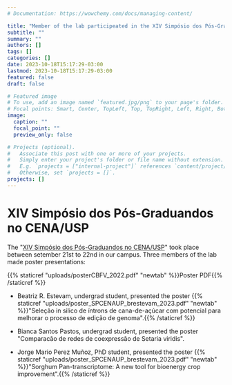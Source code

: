 ```yaml
---
# Documentation: https://wowchemy.com/docs/managing-content/

title: "Member of the lab participeated in the XIV Simpósio dos Pós-Graduandos no CENA"
subtitle: ""
summary: ""
authors: []
tags: []
categories: []
date: 2023-10-18T15:17:29-03:00
lastmod: 2023-10-18T15:17:29-03:00
featured: false
draft: false

# Featured image
# To use, add an image named `featured.jpg/png` to your page's folder.
# Focal points: Smart, Center, TopLeft, Top, TopRight, Left, Right, BottomLeft, Bottom, BottomRight.
image:
  caption: ""
  focal_point: ""
  preview_only: false

# Projects (optional).
#   Associate this post with one or more of your projects.
#   Simply enter your project's folder or file name without extension.
#   E.g. `projects = ["internal-project"]` references `content/project/deep-learning/index.md`.
#   Otherwise, set `projects = []`.
projects: []
---
```


# XIV Simpósio dos Pós-Graduandos no CENA/USP

The "[XIV Simpósio dos Pós-Graduandos no CENA/USP](http://www.cena.usp.br/blog/?p=3054)" took place between setember 21st to 22nd in our campus. Three members of the lab made poster presentations:

{{% staticref "uploads/posterCBFV_2022.pdf" "newtab" %}}Poster PDF{{% /staticref %}}
- Beatriz R. Estevam, undergrad student, presented the poster {{% staticref "uploads/poster_SPCENAUP_brestevam_2023.pdf" "newtab" %}}"Seleção in silico de íntrons de cana-de-açúcar com potencial para melhorar o processo de edição de genoma".{{% /staticref %}}

- Bianca Santos Pastos, undergrad student, presented the poster "Comparacão de redes de coexpressão de Setaria viridis".

- Jorge Mario Perez Muñoz, PhD student, presented the poster {{% staticref "uploads/poster_SPCENAUP_brestevam_2023.pdf" "newtab" %}}"Sorghum Pan-transcriptome: A new tool for bioenergy crop improvement".{{% /staticref %}}
